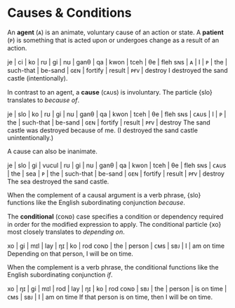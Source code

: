 # Causes & Conditions

An **agent** (ᴀ) is an animate, voluntary cause of an action or state. A
**patient** (ᴘ) is something that is acted upon or undergoes change as a result
of an action.

<gloss>
je  | ci | ko | rʊ | gi  | nʊ        | ganθ    | qa  | kwon    | tceh   | θe  | fleh
sɴs | ᴀ  | I  | ᴘ  | the | such-that | be-sand | ɢᴇɴ | fortify | result | ᴘғᴠ | destroy
I destroyed the sand castle (intentionally).
</gloss>

In contrast to an agent, a **cause** (ᴄᴀᴜs) is involuntary. The particle {slo}
translates to _because of_.

<gloss>
je  | slo  | ko | rʊ | gi  | nʊ        | ganθ    | qa  | kwon    | tceh   | θe  | fleh
sɴs | ᴄᴀᴜs | I  | ᴘ  | the | such-that | be-sand | ɢᴇɴ | fortify | result | ᴘғᴠ | destroy
The sand castle was destroyed because of me. (I destroyed the sand castle unintentionally.)
</gloss>

A cause can also be inanimate.

<gloss>
je  | slo  | gi  | vucul | rʊ | gi  | nʊ        | ganθ    | qa  | kwon    | tceh   | θe  | fleh
sɴs | ᴄᴀᴜs | the | sea   | ᴘ  | the | such-that | be-sand | ɢᴇɴ | fortify | result | ᴘғᴠ | destroy
The sea destroyed the sand castle.
</gloss>

When the complement of a causal argument is a verb phrase, {slo} functions like
the English subordinating conjunction _because_.

The **conditional** (ᴄᴏɴᴅ) case specifies a condition or dependency required in
order for the modified expression to apply. The conditional particle {xo} most
closely translates to _depending on_.

<gloss>
xo   | gi  | mɪl    | lay | ŋɪ  | ko | rod
ᴄᴏɴᴅ | the | person | ᴄᴍs | sʙᴊ | I  | am on time
Depending on that person, I will be on time.
</gloss>

When the complement is a verb phrase, the conditional functions like the English
subordinating conjunction _if_.

<gloss>
xo   | ŋɪ  | gi  | mɪl    | rod        | lay | ŋɪ  | ko | rod
ᴄᴏɴᴅ | sʙᴊ | the | person | is on time | ᴄᴍs | sʙᴊ | I  | am on time
If that person is on time, then I will be on time.
</gloss>
